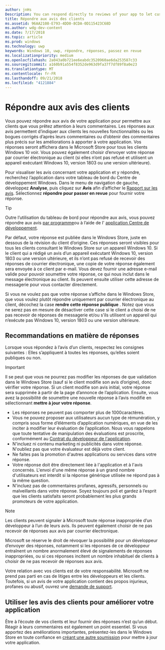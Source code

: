 ```yaml
---
author: jnHs
Description: You can respond directly to reviews of your app to let customers know you’re listening to their feedback.
title: Répondre aux avis des clients
ms.assetid: 96AA2108-E793-4DD0-8CDA-0D115423C68D
ms.author: wdg-dev-content
ms.date: 7/17/2018
ms.topic: article
ms.prod: windows
ms.technology: uwp
keywords: Windows 10, uwp, répondre, réponses, passez en revue
ms.localizationpriority: medium
ms.openlocfilehash: 2a043a0b721ee6eabdc3520960ae6da253587c33
ms.sourcegitcommit: a160b91a554f8352de963d9fa37f7df89f8a0e23
ms.translationtype: MT
ms.contentlocale: fr-FR
ms.lasthandoff: 09/21/2018
ms.locfileid: "4121884"
---
```

# <a name="respond-to-customer-reviews"></a>Répondre aux avis des clients


Vous pouvez répondre aux avis de votre application pour permettre aux clients que vous prêtez attention à leurs commentaires. Les réponses aux avis permettent d’indiquer aux clients les nouvelles fonctionnalités ou les bogues corrigés d’après leurs commentaires ou d’obtenir des commentaires plus précis sur les améliorations à apporter à votre application. Vos réponses seront affichera dans le Microsoft Store pour tous les clients Windows 10 voir. Vous pouvez également choisir d’envoyer votre réponse par courrier électronique au client (si elles n’ont pas refusé et utilisent un appareil exécutant Windows 10, version 1803 ou une version ultérieure).

Pour visualiser les avis concernant votre application et y répondre, recherchez l’application dans votre tableau de bord du Centre de développement Windows. Dans le menu de navigation de gauche, développez **Analyse**, puis cliquez sur **Avis** afin d’afficher le [Rapport sur les avis](reviews-report.md). Sélectionnez **répondre pour passer en revue** pour fournir votre réponse.

> [!TIP]
> Outre l’utilisation du tableau de bord pour répondre aux avis, vous pouvez répondre aux avis [par programme](../monetize/submit-responses-to-app-reviews.md)ou à l’aide de l' [application Centre de développement](https://www.microsoft.com/store/apps/dev-center/9nblggh4r5ws).

Par défaut, votre réponse est publiée dans le Windows Store, juste en dessous de la révision du client d’origine. Ces réponses seront visibles pour tous les clients consultant le Windows Store sur un appareil Windows 10. Si le client qui a rédigé un avis d’un appareil exécutant Windows 10, version 1803 ou une version ultérieure, et ils n’ont pas refusé de recevoir des réponses de courrier électronique, une copie de votre réponse également sera envoyée à ce client par e-mail.  Vous devez fournir une adresse e-mail valide pour pouvoir soumettre votre réponse, ce qui nous inclut dans le message électronique au client. Ils peuvent ensuite utiliser cette adresse de messagerie pour vous contacter directement.

Si vous ne voulez pas que votre réponse s’affiche dans le Windows Store, que vous voulez plutôt répondre uniquement par courrier électronique au client, décochez la case **rendre cette réponse publique** . Notez que vous ne serez pas en mesure de désactiver cette case si le client a choisi de ne pas recevoir de réponses de messagerie et/ou s’ils utilisent un appareil qui n’exécute pas Windows 10, version 1803 ou une version ultérieure.

## <a name="guidelines-for-responses"></a>Recommandations en matière de réponses

Lorsque vous répondez à l’avis d’un clients, respectez les consignes suivantes : Elles s’appliquent à toutes les réponses, qu’elles soient publiques ou non.

> [!IMPORTANT]
> Il se peut que vous ne pourrez pas modifier les réponses de que validation dans le Windows Store (sauf si le client modifie son avis d’origine), donc vérifier votre réponse. Si un client modifie son avis initial, votre réponse sera supprimée à partir de la page d’annonce de l’application. Ensuite, vous avez la possibilité de soumettre une nouvelle réponse à l’avis modifié en sélectionnant **mettre à jour votre réponse**.

-   Les réponses ne peuvent pas comporter plus de 1000caractères.
-   Vous ne pouvez proposer aux utilisateurs aucun type de rémunération, y compris sous forme d’éléments d’application numériques, en vue de les inciter à modifier leur évaluation de l’application. Nous vous rappelons que toute tentative de manipulation des évaluations est proscrite, conformément au [Contrat du développeur de l'application](https://docs.microsoft.com/legal/windows/agreements/app-developer-agreement).
-   N'incluez ni contenu marketing ni publicités dans votre réponse. N'oubliez pas que votre évaluateur est déjà votre client.
-   Ne faites pas la promotion d'autres applications ou services dans votre réponse.
-   Votre réponse doit être directement liée à l'application et à l'avis concernés. L'envoi d'une même réponse à un grand nombre d'utilisateurs est interdit si la réponse générique utilisée ne répond pas à la même question.
-   N'incluez pas de commentaires profanes, agressifs, personnels ou malveillants dans votre réponse. Soyez toujours poli et gardez à l’esprit que les clients satisfaits seront probablement les plus grands promoteurs de votre application.

> [!NOTE]
> Les clients peuvent signaler à Microsoft toute réponse inappropriée d’un développeur à l’un de leurs avis. Ils peuvent également choisir de ne pas recevoir de réponses aux avis par courrier électronique.
>
> Microsoft se réserve le droit de révoquer la possibilité pour un développeur d’envoyer des réponses, notamment si les réponses de ce développeur entraînent un nombre anormalement élevé de signalements de réponses inappropriées, ou si ces réponses incitent un nombre inhabituel de clients à choisir de ne pas recevoir de réponses aux avis.

Votre relation avec vos clients est de votre responsabilité. Microsoft ne prend pas parti en cas de litiges entre les développeurs et les clients. Toutefois, si un avis de votre application contient des propos injurieux, profanes ou abusif, ouvrez une [demande de support](http://go.microsoft.com/fwlink/p/?LinkID=401178).


## <a name="use-customer-reviews-to-improve-your-app"></a>Utiliser les avis des clients pour améliorer votre application

Être à l’écoute de vos clients et leur fournir des réponses n’est qu’un début. Réagir à leurs commentaires est également un point essentiel. Si vous apportez des améliorations importantes, présentez-les dans le Windows Store en toute confiance en [créant une autre soumission](app-submissions.md) pour mettre à jour votre application.
